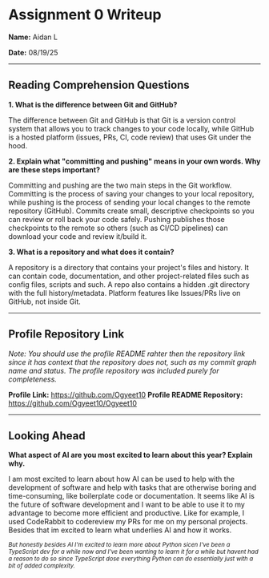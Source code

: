 # Assignment 0 Writeup

**Name:** Aidan L

**Date:** 08/19/25

---

## Reading Comprehension Questions

**1. What is the difference between Git and GitHub?**

The difference between Git and GitHub is that Git is a version control system that allows you to track changes to your code locally, while GitHub is a hosted platform (issues, PRs, CI, code review) that uses Git under the hood.  

**2. Explain what "committing and pushing" means in your own words. Why are these steps important?**

Committing and pushing are the two main steps in the Git workflow. Committing is the process of saving your changes to your local repository, while pushing is the process of sending your local changes to the remote repository (GitHub). Commits create small, descriptive checkpoints so you can review or roll back your code safely. Pushing publishes those checkpoints to the remote so others (such as CI/CD pipelines) can download your code and review it/build it.

**3. What is a repository and what does it contain?**

A repository is a directory that contains your project's files and history. It can contain code, documentation, and other project-related files such as config files, scripts and such. A repo also contains a hidden .git directory with the full history/metadata. Platform features like Issues/PRs live on GitHub, not inside Git.

---

## Profile Repository Link 

*Note: You should use the profile README rahter then the repository link since it has context that the repository does not, such as my commit graph name and status. The profile repository was included purely for completeness.*

**Profile Link:** https://github.com/Ogyeet10
**Profile README Repository:** https://github.com/Ogyeet10/Ogyeet10

---

## Looking Ahead

**What aspect of AI are you most excited to learn about this year? Explain why.**

I am most excited to learn about how AI can be used to help with the development of software and help with tasks that are otherwise boring and time-consuming, like boilerplate code or documentation. It seems like AI is the future of software development and I want to be able to use it to my advantage to become more efficient and productive. Like for example, I used CodeRabbit to codereview my PRs for me on my personal projects. Besides that im excited to learn what underlies AI and how it works. 

<sub>*But honestly besides AI I'm excited to learn more about Python sicen I've been a TypeScript dev for a while now and I've been wanting to learn it for a while but havent had a reason to do so since TypeScript dose everything Python can do essentially just with a bit of added complexity.*</sub>
